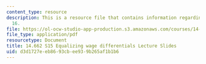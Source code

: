 ```yaml
---
content_type: resource
description: This is a resource file that contains information regarding lecture slide
  16.
file: https://ol-ocw-studio-app-production.s3.amazonaws.com/courses/14-662-labor-economics-ii-spring-2015/d3d1727eeb8693cbee939b265af1b1b6_MIT14_662S15_lec_slides16.pdf
file_type: application/pdf
resourcetype: Document
title: 14.662 S15 Equalizing wage differentials Lecture Slides
uid: d3d1727e-eb86-93cb-ee93-9b265af1b1b6
---
```

